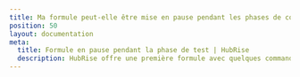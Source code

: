 ```yaml
---
title: Ma formule peut-elle être mise en pause pendant les phases de configuration et de test ?
position: 50
layout: documentation
meta:
  title: Formule en pause pendant la phase de test | HubRise
  description: HubRise offre une première formule avec quelques commandes gratuites. Votre formule peut cependant être mise en pause pendant les phases de configuration et de test.
---
```

